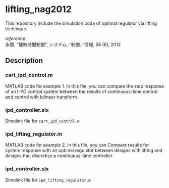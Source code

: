 # lifting_nag2012
This repository include the simulation code of optimal regulator via lifting technique.

_reference_  
永原, “離散時間制御”, システム／制御／情報, 56 (6), 2012

## Description
### cart_ipd_control.m
MATLAB code for example 1.
In this file, you can compare the step response of an I-PD control system between the results of continuous-time control and control with bilinear transform.

### ipd_controller.slx
Simulink file for `cart_ipd_control.m`

### ipd_lifting_regulator.m
MATLAB code for example 2.
In this file, you can Compare results for system response with an optimal regulator between designs with lifting and designs that discretize a continuous-time controller.

### ipd_controller.slx
Simulink file for `ipd_lifting_regulator.m`

